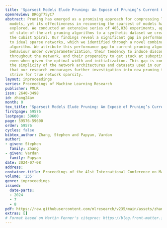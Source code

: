 ```yaml
---
title: 'Sparsest Models Elude Pruning: An Exposé of Pruning’s Current Capabilities'
openreview: DRGgT7SyC7
abstract: Pruning has emerged as a promising approach for compressing large-scale
  models, yet its effectiveness in recovering the sparsest of models has not yet been
  explored. We conducted an extensive series of 485,838 experiments, applying a range
  of state-of-the-art pruning algorithms to a synthetic dataset we created, named
  the Cubist Spiral. Our findings reveal a significant gap in performance compared
  to ideal sparse networks, which we identified through a novel combinatorial search
  algorithm. We attribute this performance gap to current pruning algorithms’ poor
  behaviour under overparameterization, their tendency to induce disconnected paths
  throughout the network, and their propensity to get stuck at suboptimal solutions,
  even when given the optimal width and initialization. This gap is concerning, given
  the simplicity of the network architectures and datasets used in our study. We hope
  that our research encourages further investigation into new pruning techniques that
  strive for true network sparsity.
layout: inproceedings
series: Proceedings of Machine Learning Research
publisher: PMLR
issn: 2640-3498
id: zhang24av
month: 0
tex_title: 'Sparsest Models Elude Pruning: An Exposé of Pruning’s Current Capabilities'
firstpage: 59576
lastpage: 59600
page: 59576-59600
order: 59576
cycles: false
bibtex_author: Zhang, Stephen and Papyan, Vardan
author:
- given: Stephen
  family: Zhang
- given: Vardan
  family: Papyan
date: 2024-07-08
address:
container-title: Proceedings of the 41st International Conference on Machine Learning
volume: '235'
genre: inproceedings
issued:
  date-parts:
  - 2024
  - 7
  - 8
pdf: https://raw.githubusercontent.com/mlresearch/v235/main/assets/zhang24av/zhang24av.pdf
extras: []
# Format based on Martin Fenner's citeproc: https://blog.front-matter.io/posts/citeproc-yaml-for-bibliographies/
---
```

